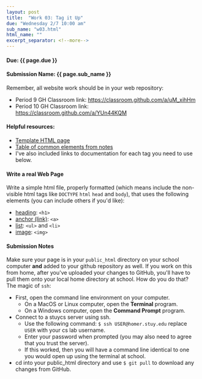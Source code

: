 ```yaml
---
layout: post
title:  "Work 03: Tag it Up"
due: "Wednesday 2/7 10:00 am"
sub_name: "w03.html"
html_name: ""
excerpt_separator: <!--more-->
---
```


#### Due: {{ page.due }}
#### Submission Name: {{ page.sub_name }}
<!--
#### Stuy server link: http://homer.stuy.edu/~YOUR_USERNAME/{{ page.sub_name }}
-->

Remember, all website work should be in your web repository:
- Period 9 GH Classroom link: <https://classroom.github.com/a/uM_xihHm>
- Period 10 GH Classroom link: <https://classroom.github.com/a/YUn44KQM>

#### Helpful resources:
- [Template HTML page](https://github.com/mks22-dw/dwsource/blob/main/html/template.html)
- [Table of common elements from notes](https://www.stuycs.org/dwlessons/fcs/selector_view.html?slides=05_html.md#22)
- I've also included links to documentation for each tag you need to use below.


#### Write a real Web Page
Write a simple html file, properly formatted (which means include the non-visible html tags like `DOCTYPE` `html`  `head` and `body`), that uses the following elements (you can include others if you'd like):
 * [heading](https://developer.mozilla.org/en-US/docs/Web/HTML/Element/Heading_Elements): `<h1>`
 * [anchor (link)](https://developer.mozilla.org/en-US/docs/Web/HTML/Element/a): `<a>`
 * [list](https://developer.mozilla.org/en-US/docs/Web/HTML/Element/ul): `<ul>` and `<li>`
 * [image](https://developer.mozilla.org/en-US/docs/Web/HTML/Element/img): `<img>`

#### Submission Notes
Make sure your page is in your `public_html` directory on your school computer __and__ added to your github repository as well. If you work on this from home, after you've uploaded your changes to GitHub, you'll have to pull them onto your local home directory at school. How do you do that? The magic of `ssh`:
- First, open the command line environment on your computer.
  - On a MacOS or Linux computer, open the __Terminal__ program.
  - On a Windows computer, open the __Command Prompt__ program.
- Connect to a stuycs server using ssh.
  - Use the following command: `$ ssh USER@homer.stuy.edu` replace `USER` with your cs lab username.
  - Enter your password when prompted (you may also need to agree that you trust the server).
  - If this worked, then you will have a command line identical to one you would open up using the terminal at school.
- cd into your public_html directory and use `$ git pull` to download any changes from GitHub.
